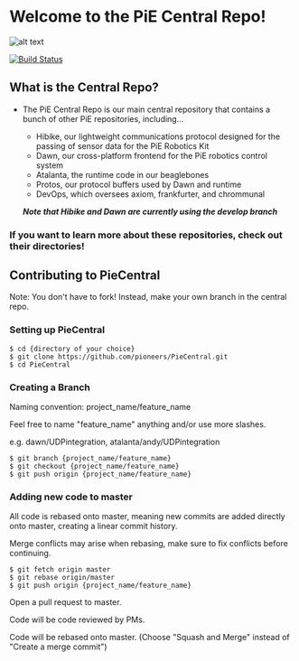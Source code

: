 # Welcome to the PiE Central Repo!
![alt text][logo]

[![Build Status](https://travis-ci.org/pioneers/PieCentral.svg?branch=master)](https://travis-ci.org/pioneers/PieCentral)

## What is the Central Repo?
 - The PiE Central Repo is our main central repository that contains a bunch of other PiE repositories, including...
 
     - Hibike, our lightweight communications protocol designed for the passing of sensor data for the PiE Robotics Kit
     - Dawn, our cross-platform frontend for the PiE robotics control system
     - Atalanta, the runtime code in our beaglebones
     - Protos, our protocol buffers used by Dawn and runtime
     - DevOps, which oversees axiom, frankfurter, and chrommunal
    
    ***Note that Hibike and Dawn are currently using the develop branch***

### If you want to learn more about these repositories, check out their directories!

## Contributing to PieCentral

Note: You don't have to fork! Instead, make your own branch in the central repo.

### Setting up PieCentral

```
$ cd {directory of your choice}
$ git clone https://github.com/pioneers/PieCentral.git
$ cd PieCentral
```

### Creating a Branch
Naming convention: project_name/feature_name

Feel free to name "feature_name" anything and/or use more slashes.

e.g. dawn/UDPintegration, atalanta/andy/UDPintegration
```
$ git branch {project_name/feature_name}
$ git checkout {project_name/feature_name}
$ git push origin {project_name/feature_name}
```

### Adding new code to master
All code is rebased onto master, meaning new commits are added directly onto master, creating a linear commit history.

Merge conflicts may arise when rebasing, make sure to fix conflicts before continuing.

```
$ git fetch origin master
$ git rebase origin/master
$ git push origin {project_name/feature_name}
```
Open a pull request to master.

Code will be code reviewed by PMs.

Code will be rebased onto master. (Choose "Squash and Merge" instead of "Create a merge commit")

[logo]: https://upload.wikimedia.org/wikipedia/en/e/e4/Pioneers_in_Engineering_Logo_1.png "Logo"
